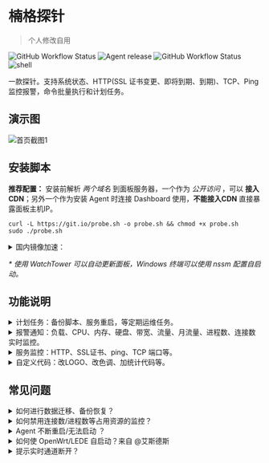 # 楠格探针
> 个人修改自用

![GitHub Workflow Status](https://img.shields.io/github/workflow/status/xOS/Probe/Dashboard%20image?label=管理面板%20v2.3.4&logo=github&style=for-the-badge) ![Agent release](https://img.shields.io/github/v/release/xOS/Probe?color=brightgreen&label=Agent&style=for-the-badge&logo=github) ![GitHub Workflow Status](https://img.shields.io/github/workflow/status/xOS/Probe/Agent%20release?label=Agent%20CI&logo=github&style=for-the-badge) ![shell](https://img.shields.io/badge/安装脚本-v2.2.7-brightgreen?style=for-the-badge&logo=linux)

一款探针。支持系统状态、HTTP(SSL 证书变更、即将到期、到期)、TCP、Ping 监控报警，命令批量执行和计划任务。

## 演示图
![首页截图1](https://github.com/xOS/Probe/raw/master/resource/%E6%88%AA%E5%B1%8F2021-08-20%2017.54.57.png)

## 安装脚本

**推荐配置：** 安装前解析 _两个域名_ 到面板服务器，一个作为 _公开访问_ ，可以 **接入CDN**；另外一个作为安装 Agent 时连接 Dashboard 使用，**不能接入CDN** 直接暴露面板主机IP。

```shell
curl -L https://git.io/probe.sh -o probe.sh && chmod +x probe.sh
sudo ./probe.sh
```

<details>
    <summary>国内镜像加速：</summary>

```shell
curl -L https://cdn.jsdelivr.net/gh/xos/probe@master/script/probe.sh -o probe.sh && chmod +x probe.sh
CN=true sudo ./probe.sh
```

</details>

_\* 使用 WatchTower 可以自动更新面板，Windows 终端可以使用 nssm 配置自启动。_

## 功能说明

<details>
    <summary>计划任务：备份脚本、服务重启，等定期运维任务。</summary>

使用此功能可以定期结合 restic、rclone 给服务器备份，或者定期某项重启服务来重置网络连接。

</details>

<details>
    <summary>报警通知：负载、CPU、内存、硬盘、带宽、流量、月流量、进程数、连接数实时监控。</summary>

#### 灵活通知方式

`#NG#` 是面板消息占位符，面板触发通知时会自动替换占位符到实际消息

Body 内容是`JSON` 格式的：**当请求类型为 FORM 时**，值为 `key:value` 的形式，`value` 里面可放置占位符，通知时会自动替换。**当请求类型为 JSON 时** 只会简进行字符串替换后直接提交到`URL`。

URL 里面也可放置占位符，请求时会进行简单的字符串替换。

参考下方的示例，非常灵活。

1. 添加通知方式

   - server 酱示例
     - 名称：server 酱
     - URL：https://sc.ftqq.com/SCUrandomkeys.send?text=#NG#
     - 请求方式: GET
     - 请求类型: 默认
     - Body: 空
   - wxpusher 示例，需要关注你的应用

     - 名称: wxpusher
     - URL：http://wxpusher.zjiecode.com/api/send/message
     - 请求方式: POST
     - 请求类型: JSON
     - Body: `{"appToken":"你的appToken","topicIds":[],"content":"#NG#","contentType":"1","uids":["你的uid"]}`

   - telegram 示例 [@haitau](https://github.com/haitau) 贡献
     - 名称：telegram 机器人消息通知
     - URL：https://api.telegram.org/botXXXXXX/sendMessage?chat_id=YYYYYY&text=#NG#
     - 请求方式: GET
     - 请求类型: 默认
     - Body: 空
     - URL 参数获取说明：botXXXXXX 中的 XXXXXX 是在 telegram 中关注官方 @Botfather ，输入/newbot ，创建新的机器人（bot）时，会提供的 token（在提示 Use this token to access the HTTP API:后面一行）这里 'bot' 三个字母不可少。创建 bot 后，需要先在 telegram 中与 BOT 进行对话（随便发个消息），然后才可用 API 发送消息。YYYYYY 是 telegram 用户的数字 ID。与机器人@userinfobot 对话可获得。

2. 添加一个离线报警

   - 名称：离线通知
   - 规则：`[{"Type":"offline","Duration":10}]`
   - 启用：√

3. 添加一个监控 CPU 持续 10s 超过 50% **且** 内存持续 20s 占用低于 20% 的报警

   - 名称：CPU+内存
   - 规则：`[{"Type":"cpu","Min":0,"Max":50,"Duration":10},{"Type":"memory","Min":20,"Max":0,"Duration":20}]`
   - 启用：√

#### 报警规则说明

##### 基本规则

- type
  - `cpu`、`memory`、`swap`、`disk`
  - `net_in_speed` 入站网速、`net_out_speed` 出站网速、`net_all_speed` 双向网速、`transfer_in` 入站流量、`transfer_out` 出站流量、`transfer_all` 双向流量
  - `offline` 离线监控
  - `load1`、`load5`、`load15` 负载
  - `process_count` 进程数 *目前取线程数占用资源太多，暂时不支持*
  - `tcp_conn_count`、`udp_conn_count` 连接数
- duration：持续秒数，秒数内采样记录 30% 以上触发阈值才会报警（防数据插针）
- min/max
  - 流量、网速类数值 为字节（1KB=1024B，1MB = 1024\*1024B）
  - 内存、硬盘、CPU 为占用百分比
  - 离线监控无需设置
- cover `[{"type":"offline","duration":10, "cover":0, "ignore":{"5": true}}]`
  - `0` 监控所有，通过 `ignore` 忽略特定服务器
  - `1` 忽略所有，通过 `ignore` 监控特定服务器
- ignore: `{"1": true, "2":false}` 特定服务器，搭配 `cover` 使用

##### 特殊：任意周期流量报警

可以用作月流量报警

- type
  - transfer_in_cycle 周期内的入站流量
  - transfer_out_cycle 周期内的出站流量
  - transfer_all_cycle 周期内双向流量和
- cycle_start 周期开始日期（可以是你机器计费周期的开始日期）
- cycle_interval 小时（可以设为 1 月，30\*24）
- min/max、cover、ignore 参考基本规则配置
- 示例: 3 号机器的每月 15 号计费的出站月流量 1T 报警 `[{"type":"transfer_out_cycle","max":1000000000000,"cycle_start":"2021-07-15T08:00:00Z","cycle_interval":720,"cover":1,"ignore":{"3":true}}]`
</details>

<details>
    <summary>服务监控：HTTP、SSL证书、ping、TCP 端口等。</summary>

进入 `/monitor` 页面点击新建监控即可，表单下面有相关说明。

</details>

<details>
  <summary>自定义代码：改LOGO、改色调、加统计代码等。</summary>

- 默认主题更改进度条颜色示例

  ```
  <style>
  .ui.fine.progress> .bar {
      background-color: pink !important;
  }
  </style>
  ```

- 默认主题修改 LOGO、移除版权示例（来自 [@iLay1678](https://github.com/iLay1678)）

  ```
  <style>
  .right.menu>a{
  visibility: hidden;
  }
  .footer .is-size-7{
  visibility: hidden;
  }
  .item img{
  visibility: hidden;
  }
  </style>
  <script>
  window.onload = function(){
  var avatar=document.querySelector(".item img")
  var footer=document.querySelector("div.is-size-7")
  footer.innerHTML="Powered by 你的名字"
  footer.style.visibility="visible"
  avatar.src="你的方形logo地址"
  avatar.style.visibility="visible"
  }
  </script>
  ```

</details>

## 常见问题

<details>
    <summary>如何进行数据迁移、备份恢复？</summary>

数据储存在 `/opt/probe` 文件夹中，迁移数据时打包这个文件夹，到新环境解压。然后执行一键脚本安装即可

</details>

<details>
    <summary>如何禁用连接数/进程数等占用资源的监控？</summary>

编辑 `/etc/systemd/system/probe-agent.service`，在 `ExecStart=` 这一行的末尾加上 `-kconn` 就是不监控连接数，加上 `-kprocess` 就是不监控进程数

</details>

<details>
    <summary>Agent 不断重启/无法启动 ？</summary>

1. 直接执行 `/opt/probe/agent/probe-agent -s 面板IP或非CDN域名:面板RPC端口 -p Agent密钥 -d` 查看日志是否是 DNS 问题。
2. `nc -v 域名/IP 面板RPC端口` 或者 `telnet 域名/IP 面板RPC端口` 检验是否是网络问题，检查本机与面板服务器出入站防火墙，如果单机无法判断可借助 https://port.ping.pe/ 提供的端口检查工具进行检测。
3. 如果上面步骤检测正常，Agent 正常上线，尝试关闭 SELinux，[如何关闭 SELinux？](https://www.google.com/search?q=%E5%85%B3%E9%97%ADSELINUX)
</details>

<details>
    <summary>如何使 OpenWrt/LEDE 自启动？来自 @艾斯德斯</summary>

首先在 release 下载对应的二进制解压 tar.gz 包后放置到 `/root`，然后 `chmod +x /root/probe-agent` 赋予执行权限，然后创建 `/etc/init.d/probe-service`：

```
#!/bin/sh /etc/rc.common

START=99
USE_PROCD=1

start_service() {
	procd_open_instance
	procd_set_param command /root/probe-agent -s 面板网址:接收端口 -p 唯一秘钥 -d
	procd_set_param respawn
	procd_close_instance
}

stop_service() {
    killall probe-agent
}

restart() {
	stop
	sleep 2
	start
}
```

赋予执行权限 `chmod +x /etc/init.d/probe-service` 然后启动服务 `/etc/init.d/probe-service enable && /etc/init.d/probe-service start`

</details>

<details>
    <summary>提示实时通道断开？</summary>

### 启用 HTTPS

使用宝塔反代或者上 CDN，建议 Agent 配置 跟 访问管理面板 使用不同的域名，这样管理面板使用的域名可以直接套 CDN，Agent 配置的域名是解析管理面板 IP 使用的，也方便后面管理面板迁移（如果你使用 IP，后面 IP 更换了，需要修改每个 agent，就麻烦了）

### 实时通道断开(WebSocket 反代)

使用反向代理时需要针对 `/ws` 和`/terminal`路径的 WebSocket 进行特别配置以支持实时更新服务器状态和后台 SSH 的连接。

- Nginx(宝塔)：在你的 nginx 配置文件中加入以下代码

  ```nginx
  server{

      #原有的一些配置
      #server_name blablabla...

      location /ws {
          proxy_pass http://ip:站点访问端口;
          proxy_http_version 1.1;
          proxy_set_header Upgrade $http_upgrade;
          proxy_set_header Connection "Upgrade";
          proxy_set_header Host $host;
      }
    location /terminal {
          proxy_pass http://ip:站点访问端口;
          proxy_http_version 1.1;
          proxy_set_header Upgrade $http_upgrade;
          proxy_set_header Connection "Upgrade";
          proxy_set_header Host $host;
      }

      #其他的 location ...
  }
  ```

- CaddyServer v1（v2 无需特别配置）

  ```Caddyfile
  proxy /ws http://ip:8008 {
      websocket
  }
proxy /terminal http://ip:8008 {
      websocket
  }
  ```

</details>
